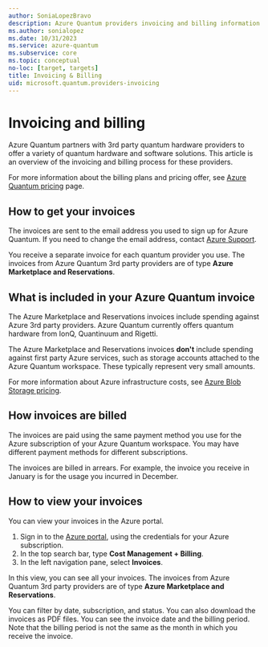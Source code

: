 ```yaml
---
author: SoniaLopezBravo
description: Azure Quantum providers invoicing and billing information.
ms.author: sonialopez
ms.date: 10/31/2023
ms.service: azure-quantum
ms.subservice: core
ms.topic: conceptual
no-loc: [target, targets]
title: Invoicing & Billing
uid: microsoft.quantum.providers-invoicing
---
```


# Invoicing and billing

Azure Quantum partners with 3rd party quantum hardware providers to offer a variety of quantum hardware and software solutions. This article is an overview of the invoicing and billing process for these providers.

For more information about the billing plans and pricing offer, see [Azure Quantum pricing](xref:microsoft.quantum.providers-pricing) page. 

## How to get your invoices

The invoices are sent to the email address you used to sign up for Azure Quantum. If you need to change the email address, contact [Azure Support](https://azure.microsoft.com/support/create-ticket/).

You receive a separate invoice for each quantum provider you use. The invoices from Azure Quantum 3rd party providers are of type **Azure Marketplace and Reservations**.

## What is included in your Azure Quantum invoice

The Azure Marketplace and Reservations invoices include spending against Azure 3rd party providers. Azure Quantum currently offers quantum hardware from IonQ, Quantinuum and Rigetti.

The Azure Marketplace and Reservations invoices **don't** include spending against first party Azure services, such as storage accounts attached to the Azure Quantum workspace. These typically represent very small amounts.

For more information about Azure infrastructure costs, see [Azure Blob Storage pricing](https://azure.microsoft.com/pricing/details/storage/blobs/).

## How invoices are billed

The invoices are paid using the same payment method you use for the Azure subscription of your Azure Quantum workspace. You may have different payment methods for different subscriptions.

The invoices are billed in arrears. For example, the invoice you receive in January is for the usage you incurred in December.

## How to view your invoices

You can view your invoices in the Azure portal. 

1. Sign in to the [Azure portal](https://portal.azure.com/), using the credentials for your Azure subscription.
1. In the top search bar, type **Cost Management + Billing**.
1. In the left navigation pane, select **Invoices**.

In this view, you can see all your invoices. The invoices from Azure Quantum 3rd party providers are of type **Azure Marketplace and Reservations**.

You can filter by date, subscription, and status. You can also download the invoices as PDF files. You can see the invoice date and the billing period. Note that the billing period is not the same as the month in which you receive the invoice.
